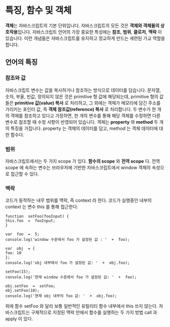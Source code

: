 # 특징, 함수 및 객체

**객체**는 자바스크립트의 기본 단위입니다. 자바스크립트의 모든 것은 **객체와 객체들의 상호작용**입니다. 
자바스크립트 언어의 가장 중요한 특성에는 **참조**, **범위**, **클로저**, **맥락** 이 있습니다. 이런 개념들은 자바스크립트를 유지하고 정교하게 만드는 세련된 가교 역할을 합니다. 

## 언어의 특징

### 참조와 값
자바스크립트 변수는 값을 복사하거나 참조하는 방식으로 데이터를 담습니다. 문자열, 숫자, 부울, 빈값, 정의되지 않은 것은 primitive 형 값에 해당되는데,  primitive 형의 값들은 **primitive 값(value) 복사** 로 처리하고, 그 외에는 객체가 메모리에 담긴 주소를 가리키는 포인터 값, 즉 **객체 참조값(reference) 복사**  로 처리합니다. 두 변수가 한 개의 객체를 참조하고 있다고 가정하면, 한 개의 변수를 통해 해당 객체를 수정하면 다른 변수로 참조할 때 수정 사항이 반영되어 있습니다. 
객체는 **property** 와 **method** 두 개의 특징을 가집니다.
property 는 객체의 데이터를 담고, method 는 객체 데이터에 대한 함수다.

### 범위
자바스크립트에서는 두 가지 scope 가 있다. **함수의 scope** 와 **전역 scope** 다. 전역 scope 에 속하는 변수는 브라우저에 기반한 자바스크립트에서 window 객체의 속성으로 접근할 수 있다. 

### 맥락
코드가 동작하는 내무 범위를 맥락, 즉 context 라 한다. 
코드가 실행중인 내부의 context 는 변수 this 를 통해 접근한다. 

```
function  setFoo(fooInput) {
this.foo  =  fooInput;
}

var  foo  =  5;
console.log('window 수준에서 foo 가 설정된 값 : '  +  foo);

var  obj  = {
foo: 10
};
console.log('obj 내부에서 foo 가 설정된 값: '  +  obj.foo);

setFoo(15);
console.log('현재 window 수준에서 foo 가 설정된 값: '  +  foo);

obj.setFoo  =  setFoo;
obj.setFoo(10);
console.log('현재 obj 내부의 foo 값: '  +  obj.foo);
```

위에 함수 setFoo 와 달리 보통 일반적인 유틸리티 함수 내부에서 this 쓰지 않는다. 자바스크립트는 구체적으로 지정된 맥락 안에서 함수를 실행하는 두 가지 방법 call 과 apply 이 있다. 
<!--stackedit_data:
eyJoaXN0b3J5IjpbOTMxMTYwMDUxLC02NDE2MzAzODcsLTE3Nj
g1NzcyNTcsNjAzODc2MDU1LDkwMTY0MTE4LC0xOTMxOTEzNDIs
MTM1MjM2Mjg1NSwxOTAyMDczMjkxLDY0MjYwMTE4NCwtMTQxNz
A2OTU3OSwtMjA4ODc0NjYxMl19
-->